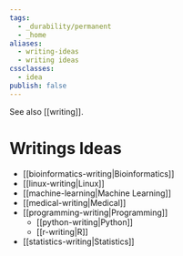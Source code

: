 ```yaml
---
tags:
  - _durability/permanent
  - _home
aliases:
  - writing-ideas
  - writing ideas
cssclasses:
  - idea
publish: false
---
```

See also [[writing]].

# Writings Ideas
- [[bioinformatics-writing|Bioinformatics]]
- [[linux-writing|Linux]]
- [[machine-learning|Machine Learning]]
- [[medical-writing|Medical]]
- [[programming-writing|Programming]]
  - [[python-writing|Python]]
  - [[r-writing|R]]
- [[statistics-writing|Statistics]]
